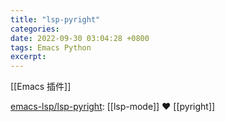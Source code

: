 ```yaml
---
title: "lsp-pyright"
categories: 
date: 2022-09-30 03:04:28 +0800
tags: Emacs Python
excerpt: 
---
```


[[Emacs 插件]]

[emacs-lsp/lsp-pyright](https://github.com/emacs-lsp/lsp-pyright): [[lsp-mode]] ❤️ [[pyright]]








